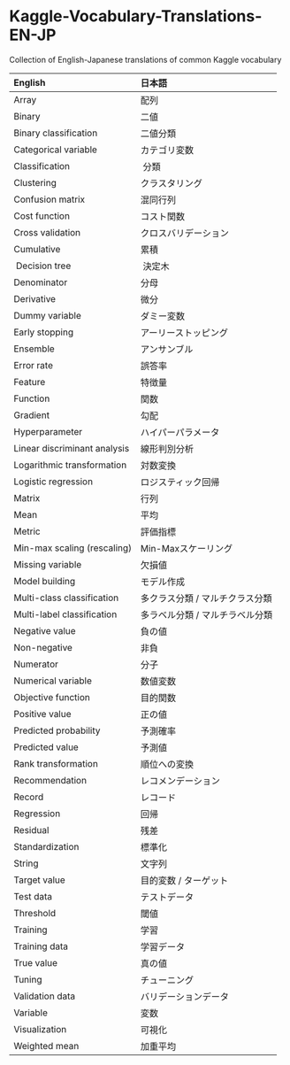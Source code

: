 # Kaggle-Vocabulary-Translations-EN-JP
Collection of English-Japanese translations of common Kaggle vocabulary

| English | 日本語 |
|:--- |:--------------------------- |
| Array | 配列 |
| Binary | 二値 |
| Binary classification | 二値分類 |
| Categorical variable | カテゴリ変数 |
| Classification | 分類 |
| Clustering | クラスタリング |
| Confusion matrix | 混同行列 |
| Cost function | コスト関数 |
| Cross validation | クロスバリデーション |
| Cumulative | 累積 |
| Decision tree | 決定木 |
| Denominator | 分母 |
| Derivative | 微分 |
| Dummy variable | ダミー変数 |
| Early stopping | アーリーストッピング |
| Ensemble | アンサンブル |
| Error rate | 誤答率 |
| Feature | 特徴量 |
| Function | 関数 |
| Gradient | 勾配 |
| Hyperparameter | ハイパーパラメータ |
| Linear discriminant analysis | 線形判別分析 |
| Logarithmic transformation | 対数変換 |
| Logistic regression | ロジスティック回帰 |
| Matrix | 行列 |
| Mean | 平均 |
| Metric | 評価指標 |
| Min-max scaling (rescaling) | Min-Maxスケーリング |
| Missing variable | 欠損値 |
| Model building | モデル作成 |
| Multi-class classification | 多クラス分類 / マルチクラス分類 |
| Multi-label classification | 多ラベル分類 / マルチラベル分類 |
| Negative value | 負の値 |
| Non-negative | 非負 |
| Numerator | 分子 |
| Numerical variable | 数値変数 |
| Objective function | 目的関数 |
| Positive value | 正の値 |
| Predicted probability | 予測確率 |
| Predicted value | 予測値 |
| Rank transformation | 順位への変換 |
| Recommendation | レコメンデーション |
| Record | レコード |
| Regression | 回帰 |
| Residual | 残差 |
| Standardization | 標準化 |
| String | 文字列 |
| Target value | 目的変数 / ターゲット |
| Test data | テストデータ |
| Threshold | 閾値 |
| Training | 学習 |
| Training data | 学習データ |
| True value | 真の値 |
| Tuning | チューニング |
| Validation data | バリデーションデータ |
| Variable | 変数 |
| Visualization | 可視化 |
| Weighted mean | 加重平均 |